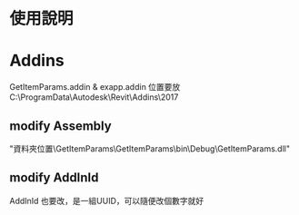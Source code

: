 # 使用說明


# Addins
GetItemParams.addin & exapp.addin 位置要放
C:\ProgramData\Autodesk\Revit\Addins\2017


## modify Assembly
"資料夾位置\GetItemParams\GetItemParams\bin\Debug\GetItemParams.dll"

## modify AddInId
AddInId 也要改，是一組UUID，可以隨便改個數字就好



